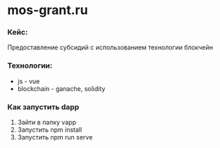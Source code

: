 # mos-grant.ru


### Кейс: 

Предоставление субсидий с использованием технологии блокчейн

### Технологии: 

* js - vue
* blockchain - ganache, solidity




### Как запустить dapp


1) Зайти в папку vapp
2) Запустить npm install
3) Запустить npm run serve
